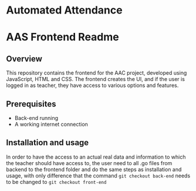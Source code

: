 # Automated Attendance 

# AAS Frontend Readme

## Overview
This repository contains the frontend for the AAC project, developed using JavaScript, HTML and CSS. The frontend 
creates the UI, and if the user is logged in as teacher, they have access to various options and features.

## Prerequisites
- Back-end running
- A working internet connection

## Installation and usage
In order to have the access to an actual real data and information to which the teacher should have access to, the user need 
to all .go files from backend to the frontend folder and do the same steps as installation and usage, with only difference 
that the command ``` git checkout back-end ``` needs to be changed to ``` git checkout front-end ```
